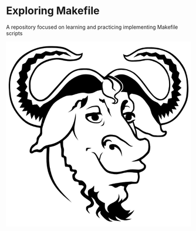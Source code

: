 # Exploring Makefile

A repository focused on learning and practicing implementing Makefile scripts


<p align='center'>
    <img src='./assets/gnu.png' alt='screenshot' />
</p>